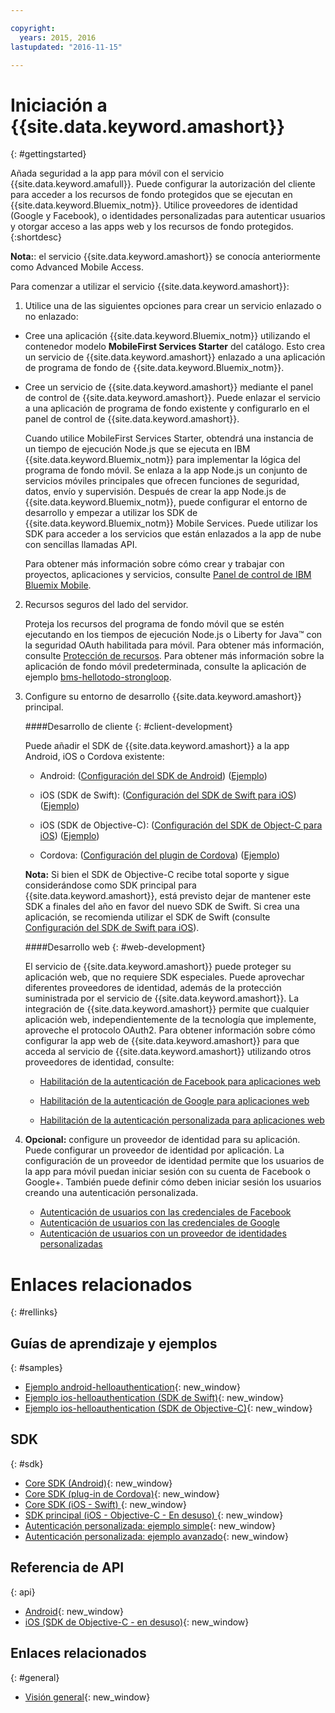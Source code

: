 ```yaml
---

copyright:
  years: 2015, 2016
lastupdated: "2016-11-15"

---
```


# Iniciación a {{site.data.keyword.amashort}}
{: #gettingstarted}

Añada seguridad a la app para móvil con el servicio {{site.data.keyword.amafull}}. Puede configurar la autorización del cliente para acceder a los recursos de fondo protegidos que se ejecutan en {{site.data.keyword.Bluemix_notm}}. Utilice proveedores de identidad (Google y Facebook), o identidades personalizadas para autenticar usuarios y otorgar acceso a las apps web y los recursos de fondo protegidos.
{:shortdesc}

**Nota:**: el servicio {{site.data.keyword.amashort}} se conocía anteriormente como Advanced Mobile Access.


Para comenzar a utilizar el servicio {{site.data.keyword.amashort}}:

1. Utilice una de las siguientes opciones para crear un servicio enlazado o no enlazado:
 * Cree una aplicación {{site.data.keyword.Bluemix_notm}} utilizando el contenedor modelo **MobileFirst Services Starter** del catálogo. Esto crea un servicio de {{site.data.keyword.amashort}} enlazado a una aplicación de programa de fondo de {{site.data.keyword.Bluemix_notm}}.
 * Cree un servicio de {{site.data.keyword.amashort}} mediante el panel de control de {{site.data.keyword.amashort}}.  Puede enlazar el servicio a una aplicación de programa de fondo existente y configurarlo en el panel de control de {{site.data.keyword.amashort}}.

   Cuando utilice MobileFirst Services Starter, obtendrá una instancia de un tiempo de ejecución Node.js que se ejecuta en IBM {{site.data.keyword.Bluemix_notm}} para implementar la lógica del programa de fondo móvil. Se enlaza a la app Node.js un conjunto de servicios móviles principales que ofrecen funciones de seguridad, datos, envío y supervisión. Después de crear la app Node.js de {{site.data.keyword.Bluemix_notm}}, puede configurar el entorno de desarrollo y empezar a utilizar los SDK de {{site.data.keyword.Bluemix_notm}} Mobile Services. Puede utilizar los SDK para acceder a los servicios que están enlazados a la app de nube con sencillas llamadas API.

	Para obtener más información sobre cómo crear y trabajar con proyectos, aplicaciones y servicios, consulte [Panel de control de IBM Bluemix Mobile](https://console.{DomainName}/docs/mobile/index.html).

2. Recursos seguros del lado del servidor.

   Proteja los recursos del programa de fondo móvil que se estén ejecutando en los tiempos de ejecución Node.js o Liberty for Java&trade; con la seguridad OAuth habilitada para móvil. Para obtener más información, consulte [Protección de recursos](protecting-resources.html).
   Para obtener más información sobre la aplicación de fondo móvil predeterminada, consulte la aplicación de ejemplo [bms-hellotodo-strongloop](https://github.com/ibm-bluemix-mobile-services/bms-hellotodo-strongloop).

3. Configure su entorno de desarrollo {{site.data.keyword.amashort}} principal.

	####Desarrollo de cliente
   {: #client-development}

	Puede añadir el SDK de {{site.data.keyword.amashort}} a la app Android, iOS o Cordova existente:
   * Android: ([Configuración del SDK de Android](getting-started-android.html)) ([Ejemplo](https://github.com/ibm-bluemix-mobile-services/bms-samples-android-helloauthentication))

   * iOS (SDK de Swift): ([Configuración del SDK de Swift para iOS](getting-started-ios-swift-sdk.html))
      ([Ejemplo](https://github.com/ibm-bluemix-mobile-services/bms-samples-swift-helloauthentication))

   * iOS (SDK de Objective-C): ([Configuración del SDK de Object-C para iOS](getting-started-ios.html)) ([Ejemplo](https://github.com/ibm-bluemix-mobile-services/bms-samples-ios-helloauthentication))

   * Cordova: ([Configuración del plugin de Cordova](getting-started-cordova.html)) ([Ejemplo](https://github.com/ibm-bluemix-mobile-services/bms-samples-cordova-helloauthentication))

   **Nota:**  Si bien el SDK de Objective-C recibe total soporte y sigue considerándose como SDK principal para {{site.data.keyword.amashort}}, está previsto dejar de mantener este SDK a finales del año en favor del nuevo SDK de Swift. Si crea una aplicación, se recomienda utilizar el SDK de Swift (consulte [Configuración del SDK de Swift para iOS](getting-started-ios-swift-sdk.html)).

	####Desarrollo web
   {: #web-development}

   El servicio de {{site.data.keyword.amashort}} puede proteger su aplicación web, que no requiere SDK especiales. Puede aprovechar diferentes proveedores de identidad, además de la protección suministrada por el servicio de {{site.data.keyword.amashort}}. La integración de {{site.data.keyword.amashort}} permite que cualquier aplicación web, independientemente de la tecnología que implemente, aproveche el protocolo OAuth2. Para obtener información sobre cómo configurar la app web de {{site.data.keyword.amashort}} para que acceda al servicio de {{site.data.keyword.amashort}} utilizando otros proveedores de identidad, consulte:

    * [Habilitación de la autenticación de Facebook para aplicaciones web](facebook-auth-web.html)

    * [Habilitación de la autenticación de Google para aplicaciones web](google-auth-web.html)

    * [Habilitación de la autenticación personalizada para aplicaciones web](custom-auth-web.html)

4. **Opcional:** configure un proveedor de identidad para su aplicación. Puede configurar un proveedor de identidad por aplicación. La configuración de un proveedor de identidad permite que los usuarios de la app para móvil puedan iniciar sesión con su cuenta de Facebook o Google+. También puede definir cómo deben iniciar sesión los usuarios creando una autenticación personalizada.
   * [Autenticación de usuarios con las credenciales de Facebook](facebook-auth-overview.html)
   * [Autenticación de usuarios con las credenciales de Google](google-auth-overview.html)
   * [Autenticación de usuarios con un proveedor de identidades personalizadas](custom-auth.html)


# Enlaces relacionados
{: #rellinks}

## Guías de aprendizaje y ejemplos
{: #samples}
* [Ejemplo android-helloauthentication](https://github.com/ibm-bluemix-mobile-services/bms-samples-android-helloauthentication){: new_window}
* [Ejemplo ios-helloauthentication (SDK de Swift)](https://github.com/ibm-bluemix-mobile-services/bms-samples-swift-helloauthentication){: new_window}
* [Ejemplo ios-helloauthentication (SDK de Objective-C)](https://github.com/ibm-bluemix-mobile-services/bms-samples-ios-helloauthentication){: new_window}

## SDK
{: #sdk}
* [Core SDK (Android)](https://github.com/ibm-bluemix-mobile-services/bms-clientsdk-android-core){: new_window}
* [Core SDK (plug-in de Cordova)](https://github.com/ibm-bluemix-mobile-services/bms-clientsdk-cordova-plugin-core){: new_window}
* [Core SDK (iOS - Swift) ](https://github.com/ibm-bluemix-mobile-services/bms-clientsdk-swift-core){: new_window}
* [SDK principal (iOS - Objective-C - En desuso) ](https://hub.jazz.net/git/bluemixmobilesdk/imf-ios-sdk/archive?revstr=master){: new_window}
* [Autenticación personalizada: ejemplo simple](https://github.com/ibm-bluemix-mobile-services/bms-mca-custom-identity-provider-sample){: new_window}
* [Autenticación personalizada: ejemplo avanzado](https://github.com/ibm-bluemix-mobile-services/bms-mca-custom-identity-provider-with-user-management){: new_window}

## Referencia de API
{: api}
* [Android](https://console.{DomainName}/docs/api/content/api/mobilefirst/android/core-api-doc/overview-summary.html){: new_window}
* [iOS (SDK de Objective-C - en desuso)](https://console.{DomainName}/docs/api/content/api/mobilefirst/ios/IMFCore_api-doc/html/index.html){: new_window}


## Enlaces relacionados
{: #general}
* [Visión general](overview.html){: new_window}
